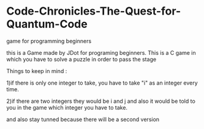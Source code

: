 # Code-Chronicles-The-Quest-for-Quantum-Code
game for programming beginners

this is a Game made by JDot for programing beginners. This is a C game in which you 
have to solve a puzzle in order to pass the stage

Things to keep in mind :

1)if there is only one integer to take, you have to take "i" as an integer every time.

2)if there are two integers they would be i and j and also it would be told to you in 
the game which integer you have to take.

and also stay tunned because there will be a second version
